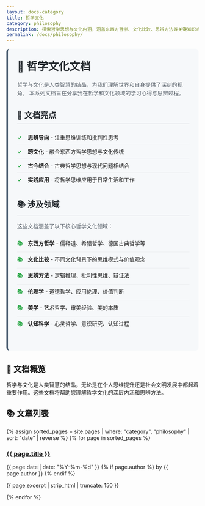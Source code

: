 ```yaml
---
layout: docs-category
title: 哲学文化
category: philosophy
description: 探索哲学思想与文化内涵，涵盖东西方哲学、文化比较、思辨方法等关键知识点
permalink: /docs/philosophy/
---
```


<div class="category-intro">
  <h1>🧠 哲学文化文档</h1>
  
  <p>
    哲学与文化是人类智慧的结晶，为我们理解世界和自身提供了深刻的视角。
    本系列文档旨在分享我在哲学和文化领域的学习心得与思辨过程。
  </p>
  
  <div class="category-highlights">
    <h2>📘 文档亮点</h2>
    <ul>
      <li><strong>思辨导向</strong> - 注重思维训练和批判性思考</li>
      <li><strong>跨文化</strong> - 融合东西方哲学思想与文化传统</li>
      <li><strong>古今结合</strong> - 古典哲学思想与现代问题相结合</li>
      <li><strong>实践应用</strong> - 将哲学思维应用于日常生活和工作</li>
    </ul>
  </div>
  
  <div class="tech-stack">
    <h2>📚 涉及领域</h2>
    <p>
      这些文档涵盖了以下核心哲学文化领域：
    </p>
    <ul>
      <li><strong>东西方哲学</strong> - 儒释道、希腊哲学、德国古典哲学等</li>
      <li><strong>文化比较</strong> - 不同文化背景下的思维模式与价值观念</li>
      <li><strong>思辨方法</strong> - 逻辑推理、批判性思维、辩证法</li>
      <li><strong>伦理学</strong> - 道德哲学、应用伦理、价值判断</li>
      <li><strong>美学</strong> - 艺术哲学、审美经验、美的本质</li>
      <li><strong>认知科学</strong> - 心灵哲学、意识研究、认知过程</li>
    </ul>
  </div>
</div>

## 📖 文档概览

哲学与文化是人类智慧的结晶，无论是在个人思维提升还是社会文明发展中都起着重要作用。这些文档将帮助您理解哲学文化的深层内涵和思辨方法。

## 📚 文章列表

<div class="posts-list">
  {% assign sorted_pages = site.pages | where: "category", "philosophy" | sort: "date" | reverse %}
  {% for page in sorted_pages %}
    <div class="post-item">
      <h3><a href="{{ page.url | relative_url }}">{{ page.title }}</a></h3>
      <p class="post-meta">
        <span class="post-date">{{ page.date | date: "%Y-%m-%d" }}</span>
        {% if page.author %}
          <span class="post-author">by {{ page.author }}</span>
        {% endif %}
      </p>
      <p class="post-excerpt">{{ page.excerpt | strip_html | truncate: 150 }}</p>
    </div>
  {% endfor %}
</div>

<style>
.category-intro {
  margin-bottom: 2rem;
  padding: 1.5rem;
  background-color: #f6f8fa;
  border-radius: 8px;
  border-left: 4px solid #34495e;
}

.category-intro h1 {
  margin-top: 0;
  color: #24292e;
}

.category-intro p {
  line-height: 1.6;
  color: #586069;
}

.category-highlights,
.tech-stack {
  margin: 1.5rem 0;
}

.category-highlights h2,
.tech-stack h2 {
  color: #24292e;
  border-bottom: 1px solid #e1e4e8;
  padding-bottom: 0.5rem;
}

.category-highlights ul,
.tech-stack ul {
  list-style-type: none;
  padding-left: 0;
}

.category-highlights li,
.tech-stack li {
  padding: 0.5rem 0;
  border-bottom: 1px solid #eaecef;
}

.category-highlights li:last-child,
.tech-stack li:last-child {
  border-bottom: none;
}

.category-highlights li::before,
.tech-stack li::before {
  content: "✓";
  color: #28a745;
  font-weight: bold;
  display: inline-block;
  width: 1.5em;
  margin-right: 0.5em;
}

.tech-stack li::before {
  content: "📚";
}
</style>